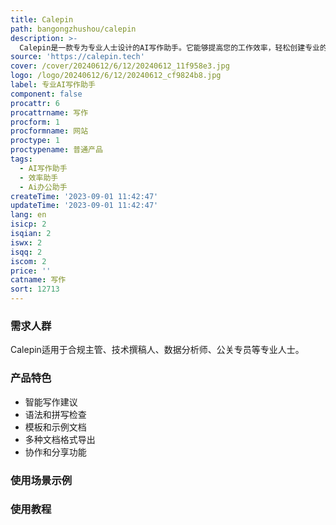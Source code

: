 ```yaml
---
title: Calepin
path: bangongzhushou/calepin
description: >-
  Calepin是一款专为专业人士设计的AI写作助手。它能够提高您的工作效率，轻松创建专业的文档。Calepin拥有先进的AI算法，简化您的写作流程，为您提供高质量的文档。
source: 'https://calepin.tech'
cover: /cover/20240612/6/12/20240612_11f958e3.jpg
logo: /logo/20240612/6/12/20240612_cf9824b8.jpg
label: 专业AI写作助手
component: false
procattr: 6
procattrname: 写作
procform: 1
procformname: 网站
proctype: 1
proctypename: 普通产品
tags:
  - AI写作助手
  - 效率助手
  - Ai办公助手
createTime: '2023-09-01 11:42:47'
updateTime: '2023-09-01 11:42:47'
lang: en
isicp: 2
isqian: 2
iswx: 2
isqq: 2
iscom: 2
price: ''
catname: 写作
sort: 12713
---
```




### 需求人群
Calepin适用于合规主管、技术撰稿人、数据分析师、公关专员等专业人士。

### 产品特色
- 智能写作建议
- 语法和拼写检查
- 模板和示例文档
- 多种文档格式导出
- 协作和分享功能

### 使用场景示例


### 使用教程


  
